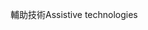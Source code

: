 <span data-ttu-id="a42be-101">輔助技術</span><span class="sxs-lookup"><span data-stu-id="a42be-101">Assistive technologies</span></span>